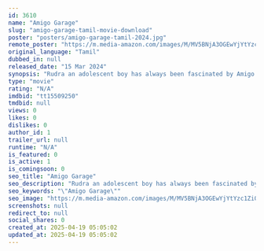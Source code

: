 ```yaml
---
id: 3610
name: "Amigo Garage"
slug: "amigo-garage-tamil-movie-download"
poster: "posters/amigo-garage-tamil-2024.jpg"
remote_poster: "https://m.media-amazon.com/images/M/MV5BNjA3OGEwYjYtYzc1Zi00NjI2LWI4MjYtMzY3MDUyZDhiYWI1XkEyXkFqcGdeQXVyMTU3NDgyODUw._V1_SX300.jpg"
original_language: "Tamil"
dubbed_in: null
released_date: "15 Mar 2024"
synopsis: "Rudra an adolescent boy has always been fascinated by Amigo Garage. His life takes a turn when he enters Amigo Garage and meets Anand."
type: "movie"
rating: "N/A"
imdbid: "tt15509250"
tmdbid: null
views: 0
likes: 0
dislikes: 0
author_id: 1
trailer_url: null
runtime: "N/A"
is_featured: 0
is_active: 1
is_comingsoon: 0
seo_title: "Amigo Garage"
seo_description: "Rudra an adolescent boy has always been fascinated by Amigo Garage. His life takes a turn when he enters Amigo Garage and meets Anand."
seo_keywords: "\"Amigo Garage\""
seo_image: "https://m.media-amazon.com/images/M/MV5BNjA3OGEwYjYtYzc1Zi00NjI2LWI4MjYtMzY3MDUyZDhiYWI1XkEyXkFqcGdeQXVyMTU3NDgyODUw._V1_SX300.jpg"
screenshots: null
redirect_to: null
social_shares: 0
created_at: 2025-04-19 05:05:02
updated_at: 2025-04-19 05:05:02
---
```


